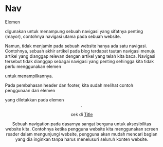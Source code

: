 # Nav
Elemen <nav> digunakan untuk menampung sebuah navigasi yang sifatnya penting (mayor), contohnya navigasi utama pada sebuah website.

Namun, tidak menjamin pada sebuah website hanya ada satu navigasi. Contohnya, sebuah akhir artikel pada blog terdapat tautan navigasi menuju artikel yang dianggap relevan dengan artikel yang telah kita baca. Navigasi tersebut tidak dianggap sebagai navigasi yang penting sehingga kita tidak perlu menggunakan elemen <nav> untuk menampilkannya.

Pada pembahasan header dan footer, kita sudah melihat contoh penggunaan dari elemen <nav> yang diletakkan pada elemen <header>.

cek di [Title](nav.html)

Sebuah navigation pada dasarnya sangat berguna untuk aksesibilitas website kita. Contohnya ketika pengguna website kita menggunakan screen reader dalam mengunjungi website, pengguna akan mudah mencari bagian yang dia inginkan tanpa harus menelusuri seluruh konten website.



